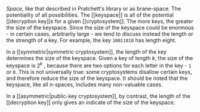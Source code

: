 *Space*, like that described in Pratchett's library or as brane-space. The potentiality of all possibilities. The [[keyspace]] is all of the potential [[decryption key]]s for a given [[cryptosystem]]. The more keys, the greater the size of the keyspace. Since the size of the keyspace could be enormous - in certain cases, arbitrarily large - we tend to discuss instead the length or the strength of a key. For example, the key `10011010` has length eight.

In a [[symmetric|symmetric cryptosystem]], the length of the key determines the size of the keyspace. Given a key of length *k*, the size of the keyspace is $2^k$ , because there are two options for each letter in the key - `1` or `0`. This is not universally true: some cryptosystems disallow certain keys, and therefore reduce the size of the keyspace. It should be noted that the keyspace, like all *n*-spaces, includes many non-valuable cases. 

In a [[asymmetric|public-key cryptosystem]], by contrast, the length of the [[decryption key]] only gives an indicate of the size of the keyspace.